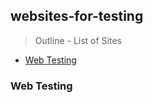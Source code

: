 ## websites-for-testing

> Outline - List of Sites 
- [Web Testing](#webtest)


<a id="webtest"></a>

### Web Testing
